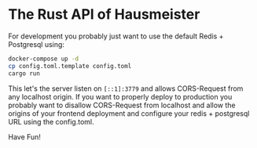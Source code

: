 # The Rust API of Hausmeister

For development you probably just want to use the default Redis + Postgresql using:

```bash
docker-compose up -d
cp config.toml.template config.toml
cargo run
```
This let's the server listen on `[::1]:3779` and allows CORS-Request from any localhost origin.
If you want to properly deploy to production you probably want to disallow CORS-Request from localhost
and allow the origins of your frontend deployment and configure your redis + postgresql URL using the config.toml.

Have Fun!
